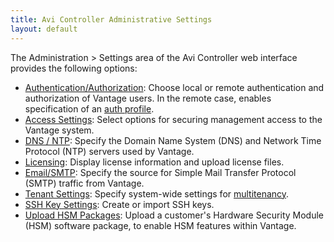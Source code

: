 ```yaml
---
title: Avi Controller Administrative Settings
layout: default
---
```

The Administration &gt; Settings area of the Avi Controller web interface provides the following options:

* <a href="/docs/16.2.2/overview-of-account-management">Authentication/Authorization</a>: Choose local or remote authentication and authorization of Vantage users. In the remote case, enables specification of an <a href="/docs/16.2.2/auth-profile">auth profile</a>.
* <a href="/docs/16.2.2/access-settings-for-clients-of-the-Avi-Controller">Access Settings</a>: Select options for securing management access to the Vantage system.
* <a href="/docs/16.2.2/dns-ntp-settings">DNS / NTP</a>: Specify the Domain Name System (DNS) and Network Time Protocol (NTP) servers used by Vantage.
* <a href="/docs/16.2.2/avi-vantage-license-management">Licensing</a>: Display license information and upload license files.
* <a href="/docs/16.2.2/email-smtp">Email/SMTP</a>: Specify the source for Simple Mail Transfer Protocol (SMTP) traffic from Vantage.
* <a href="/docs/16.2.2/tenants">Tenant Settings</a>: Specify system-wide settings for <a href="/docs/16.2.2/tenants">multitenancy</a>.
* <a href="/docs/16.2.2/ssh-users-and-keys">SSH Key Settings</a>: Create or import SSH keys.
* <a href="/docs/16.2.2/upload-hsm-pkg">Upload HSM Packages</a>: Upload a customer's Hardware Security Module (HSM) software package, to enable HSM features within Vantage. 